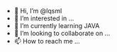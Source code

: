 - 👋 Hi, I’m @lqsml
- 👀 I’m interested in ...
- 🌱 I’m currently learning JAVA
- 💞️ I’m looking to collaborate on ...
- 📫 How to reach me ...

<!---
lqsml/lqsml is a ✨ special ✨ repository because its `README.md` (this file) appears on your GitHub profile.
You can click the Preview link to take a look at your changes.
--->
